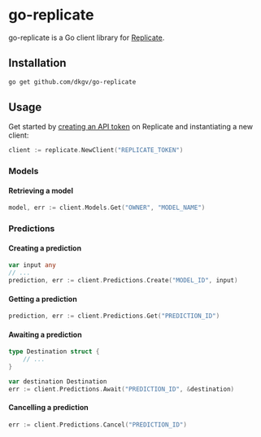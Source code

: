 # go-replicate

go-replicate is a Go client library for [Replicate](https://replicate.com).

## Installation

```bash
go get github.com/dkgv/go-replicate
```

## Usage

Get started by [creating an API token](https://replicate.com/account/api-tokens) on Replicate and instantiating a new client:

```go
client := replicate.NewClient("REPLICATE_TOKEN")
```

### Models

#### Retrieving a model

```go
model, err := client.Models.Get("OWNER", "MODEL_NAME")
```

### Predictions

#### Creating a prediction

```go
var input any
// ...
prediction, err := client.Predictions.Create("MODEL_ID", input)
```

#### Getting a prediction

```go
prediction, err := client.Predictions.Get("PREDICTION_ID")
```

#### Awaiting a prediction

```go
type Destination struct {
    // ...
}

var destination Destination
err := client.Predictions.Await("PREDICTION_ID", &destination)
```

#### Cancelling a prediction

```go
err := client.Predictions.Cancel("PREDICTION_ID")
```

